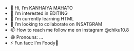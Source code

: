 - 👋 Hi, I’m KANHAIYA MAHATO
- 👀 I’m interested in EDITING
- 🌱 I’m currently learning HTML
- 💞️ I’m looking to collaborate on INSATGRAM
- 📫 How to reach me follow me on instagram @chiku10.8
- 😄 Pronouns: ...
- ⚡ Fun fact: I'm Foody🙂

<!---
kanhaiya108-cyber/kanhaiya108-cyber is a ✨ special ✨ repository because its `README.md` (this file) appears on your GitHub profile.
You can click the Preview link to take a look at your changes.
--->
